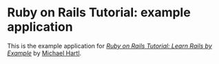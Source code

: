 # Ruby on Rails Tutorial: example application

This is the example application for [*Ruby on Rails Tutorial: Learn Rails by Example*](http://railstutorial.org/) by [Michael Hartl](http://michaelhartl.com/).
